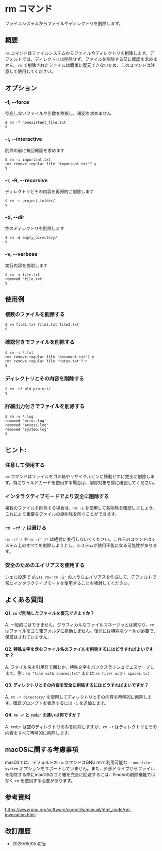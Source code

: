 # rm コマンド

ファイルシステムからファイルやディレクトリを削除します。

## 概要

`rm` コマンドはファイルシステムからファイルやディレクトリを削除します。デフォルトでは、ディレクトリは削除せず、ファイルを削除する前に確認を求めません。`rm` で削除されたファイルは簡単に復元できないため、このコマンドは注意して使用してください。

## オプション

### **-f, --force**

存在しないファイルや引数を無視し、確認を求めません

```console
$ rm -f nonexistent_file.txt
$
```

### **-i, --interactive**

削除の前に毎回確認を求めます

```console
$ rm -i important.txt
rm: remove regular file 'important.txt'? y
$
```

### **-r, -R, --recursive**

ディレクトリとその内容を再帰的に削除します

```console
$ rm -r project_folder/
$
```

### **-d, --dir**

空のディレクトリを削除します

```console
$ rm -d empty_directory/
$
```

### **-v, --verbose**

実行内容を説明します

```console
$ rm -v file.txt
removed 'file.txt'
$
```

## 使用例

### 複数のファイルを削除する

```console
$ rm file1.txt file2.txt file3.txt
$
```

### 確認付きでファイルを削除する

```console
$ rm -i *.txt
rm: remove regular file 'document.txt'? y
rm: remove regular file 'notes.txt'? n
$
```

### ディレクトリとその内容を削除する

```console
$ rm -rf old_project/
$
```

### 詳細出力付きでファイルを削除する

```console
$ rm -v *.log
removed 'error.log'
removed 'access.log'
removed 'system.log'
$
```

## ヒント:

### 注意して使用する

`rm` コマンドはファイルをゴミ箱やリサイクルビンに移動せずに完全に削除します。特にワイルドカードを使用する場合は、削除対象を常に確認してください。

### インタラクティブモードでより安全に削除する

複数のファイルを削除する場合は、`rm -i` を使用して各削除を確認しましょう。これにより重要なファイルの誤削除を防ぐことができます。

### `rm -rf /` は避ける

`rm -rf /` や `rm -rf /*` は絶対に実行しないでください。これらのコマンドはシステム上のすべてを削除しようとし、システムが使用不能になる可能性があります。

### 安全のためのエイリアスを使用する

シェル設定で `alias rm='rm -i'` のようなエイリアスを作成して、デフォルトで常にインタラクティブモードを使用することを検討してください。

## よくある質問

#### Q1. `rm` で削除したファイルを復元できますか？
A. 一般的にはできません。グラフィカルなファイルマネージャとは異なり、`rm` はファイルをゴミ箱フォルダに移動しません。復元には特殊なツールが必要で、保証はされていません。

#### Q2. 特殊文字を含むファイル名のファイルを削除するにはどうすればよいですか？
A. ファイル名を引用符で囲むか、特殊文字をバックスラッシュでエスケープします。例：`rm "file with spaces.txt"` または `rm file\ with\ spaces.txt`

#### Q3. ディレクトリとその内容を安全に削除するにはどうすればよいですか？
A. `rm -r directory/` を使用してディレクトリとその内容を再帰的に削除します。確認プロンプトを表示するには `-i` を追加します。

#### Q4. `rm -r` と `rmdir` の違いは何ですか？
A. `rmdir` は空のディレクトリのみを削除しますが、`rm -r` はディレクトリとその内容をすべて再帰的に削除します。

## macOSに関する考慮事項

macOSでは、デフォルトの `rm` コマンドはGNU rmで利用可能な `--one-file-system` オプションをサポートしていません。また、外部ドライブからファイルを削除する際にmacOSのゴミ箱を完全に回避するには、Finderの削除機能ではなく `rm` を使用する必要があります。

## 参考資料

https://www.gnu.org/software/coreutils/manual/html_node/rm-invocation.html

## 改訂履歴

- 2025/05/05 初版